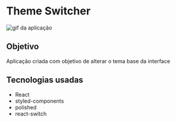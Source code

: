 # Theme Switcher
![gif da aplicação](https://github.com/LuisCarlos-git/theme-switcher/blob/master/themeGif.gif)
## Objetivo

  Aplicação criada com objetivo de alterar o tema base da interface

## Tecnologias usadas

- React
- styled-components
- polished
- react-switch
